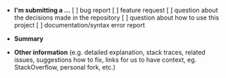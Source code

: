 - **I'm submitting a ...**
  [ ] bug report
  [ ] feature request
  [ ] question about the decisions made in the repository
  [ ] question about how to use this project
  [ ] documentation/syntax error report

- **Summary**

- **Other information** (e.g. detailed explanation, stack traces, related issues, suggestions how to fix, links for us to have context, eg. StackOverflow, personal fork, etc.)
